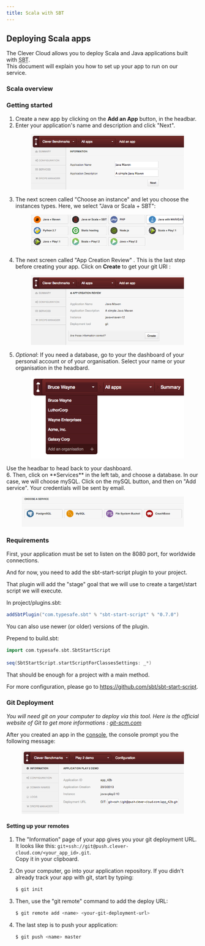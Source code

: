 ```yaml
---
title: Scala with SBT
---
```


## Deploying Scala apps

The Clever Cloud allows you to deploy Scala and Java applications built with <acronym title=" Simple Build Tool">SBT</acronym>.  
This document will explain you how to set up your app to run on our service.

### Scala overview

### Getting started

1. Create a new app by clicking on the **Add an App** button, in the headbar. 
2. Enter your application's name and description and click "Next".<figure class="cc-content-imglarge">
  <img src="/assets/images/appjavamaven.png"/></figure>
3. The next screen called "Choose an instance" and let you choose the instances types. Here, we select "Java or Scala + SBT":  <figure class="cc-content-imglarge"><img src="/assets/images/javawarapp.png"></figure>
4. The next screen called "App Creation Review" . This is the last step before creating your app. Click on **Create** to get your git URI  : <figure class="cc-content-imglarge"><img src="/assets/images/appcreationreviewjavamaven.png"></figure>
5. *Optional*: If you need a database, go to your the dashboard of your personal account or of your organisation. Select your name or your organisation in the headbard. <figure class="cc-content-img">
  <a href="/assets/images/gotohome.png"><img src="/assets/images/gotohome.png"/></a>
  <figcaption>Use the headbar to head back to your dashboard. 
  </figcaption>
</figure>
6. Then, click on **Services** in the left tab, and choose a database. In our case, we will choose mySQL. Click on the mySQL button, and then on "Add service". Your credentials will be sent by email.<figure class="cc-content-imglarge"><img src="/assets/images/mysql.png"></figure>

### Requirements

First, your application must be set to listen on the 8080 port, for worldwide
connections.

And for now, you need to add the sbt-start-script plugin to your project.

That plugin will add the "stage" goal that we will use to create a target/start
script we will execute.

In project/plugins.sbt:

```scala
addSbtPlugin("com.typesafe.sbt" % "sbt-start-script" % "0.7.0")
```

You can also use newer (or older) versions of the plugin.

Prepend to build.sbt:

```scala
import com.typesafe.sbt.SbtStartScript

seq(SbtStartScript.startScriptForClassesSettings: _*)
```

That should be enough for a project with a main method.

For more configuration, please go to <a href="https://github.com/sbt/sbt-start-script" target="_blank">https://github.com/sbt/sbt-start-script</a>.


### Git Deployment
*You will need git on your computer to deploy via this tool. Here is the official website of Git to get more informations&nbsp;: <a href="http://git-scm.com">git-scm.com</a>*

After you created an app in the [console](https://console.clever-cloud.com), the console prompt you the following message:

<figure class="cc-content-imglarge">
  <img src="/assets/images/newgitapp.png"/></a>
</figure>

#### Setting up your remotes

1. The "Information" page of your app gives you your git deployment URL.  
It looks like this:  ``git+ssh://git@push.clever-cloud.com/<your_app_id>.git``.  
Copy it in your clipboard.
2. On your computer, go into your application repository. 
If you didn't already track your app with git, start by typing:

    ```bash
    $ git init
    ```
3. Then, use the "git remote" command to add the deploy URL:

    ```bash
    $ git remote add <name> <your-git-deployment-url>
    ```

4. The last step is to push your application:

    ```bash
    $ git push <name> master
    ```